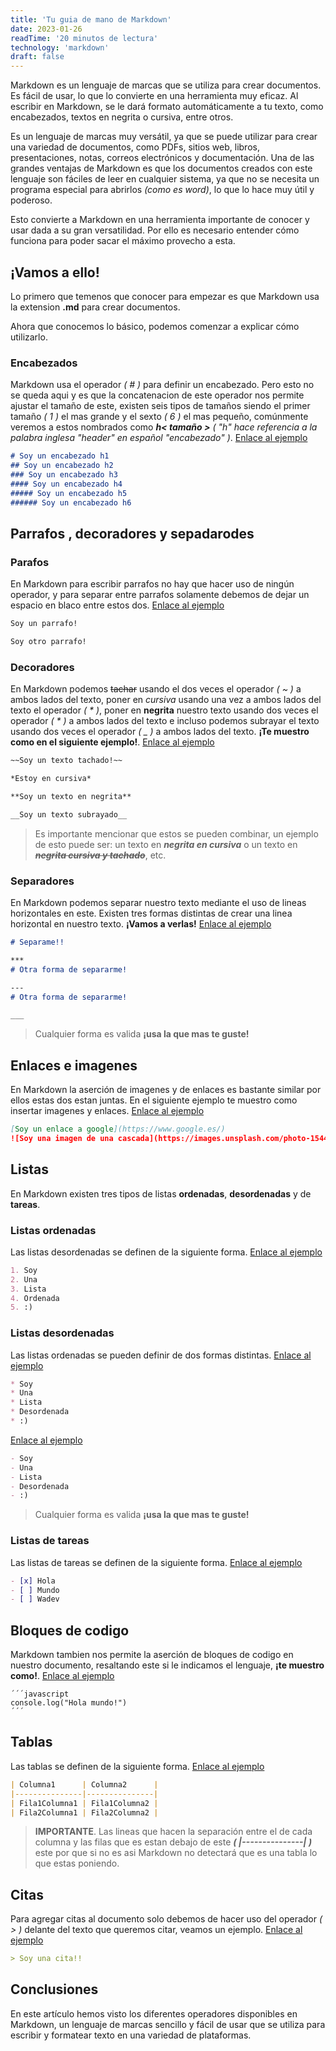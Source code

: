 ```yaml
---
title: 'Tu guia de mano de Markdown'
date: 2023-01-26
readTime: '20 minutos de lectura'
technology: 'markdown'
draft: false
---
```


Markdown es un lenguaje de marcas que se utiliza para crear documentos. Es fácil de usar, lo que lo convierte en una herramienta muy eficaz. Al escribir en Markdown, se le dará formato automáticamente a tu texto, como encabezados, textos en negrita o cursiva, entre otros.

Es un lenguaje de marcas muy versátil, ya que se puede utilizar para crear una variedad de documentos, como PDFs, sitios web, libros, presentaciones, notas, correos electrónicos y documentación. Una de las grandes ventajas de Markdown es que los documentos creados con este lenguaje son fáciles de leer en cualquier sistema, ya que no se necesita un programa especial para abrirlos *(como es word)*, lo que lo hace muy útil y poderoso.

Esto convierte a Markdown en una herramienta importante de conocer y usar dada a su gran versatilidad. Por ello es necesario entender cómo funciona para poder sacar el máximo provecho a esta.

## **¡Vamos a ello!**

Lo primero que temenos que conocer para empezar es que Markdown usa la extension **.md** para crear documentos.

Ahora que conocemos lo básico, podemos comenzar a explicar cómo utilizarlo.

### Encabezados

Markdown usa el operador *( # )* para definir un encabezado. Pero esto no se queda aqui y es que la concatenacion de este operador nos permite ajustar el tamaño de este, existen seis tipos de tamaños siendo el primer tamaño *( 1 )* el mas grande y el sexto *( 6 )* el mas pequeño, comúnmente veremos a estos nombrados como ***h< tamaño >*** *( "h" hace referencia a la palabra inglesa "header" en español "encabezado" )*. [Enlace al ejemplo](https://www.digitalocean.com/community/markdown?md=%23+Soy+un+encabezado+h1%0A%23%23+Soy+un+encabezado+h2%0A%23%23%23+Soy+un+encabezado+h3%0A%23%23%23%23+Soy+un+encabezado+h4%0A%23%23%23%23%23+Soy+un+encabezado+h5%0A%23%23%23%23%23%23+Soy+un+encabezado+h6)

```markdown
# Soy un encabezado h1
## Soy un encabezado h2
### Soy un encabezado h3
#### Soy un encabezado h4
##### Soy un encabezado h5
###### Soy un encabezado h6
```

## Parrafos , decoradores y sepadarodes

### Parafos

En Markdown para escribir parrafos no hay que hacer uso de ningún operador, y para separar entre parrafos
solamente debemos de dejar un espacio en blaco entre estos dos. [Enlace al ejemplo](https://www.digitalocean.com/community/markdown?md=Soy+un+parrafo%21%0A%0ASoy+otro+parrafo%21)

```markdown
Soy un parrafo!

Soy otro parrafo!

```
### Decoradores

En Markdown podemos ~~tachar~~ usando el dos veces el operador *( ~ )* a ambos lados del texto, poner en *cursiva* usando una vez a ambos lados del texto el operador *( * )*, poner en **negrita** nuestro texto usando dos veces el operador *( * )* a ambos lados del texto e incluso podemos subrayar el texto usando dos veces el operador *( _ )* a ambos lados del texto. **¡Te muestro como en el siguiente ejemplo!**. [Enlace al ejemplo](https://www.digitalocean.com/community/markdown?md=%7E%7ESoy+un+texto+tachado%21%7E%7E%0A%0A*Estoy+en+cursiva*%0A%0A**Soy+un+texto+en+negrita**%0A%0A__Soy+un+texto+subrayado__)

```markdown
~~Soy un texto tachado!~~

*Estoy en cursiva*

**Soy un texto en negrita**

__Soy un texto subrayado__

```

> Es importante mencionar que estos se pueden combinar, un ejemplo de esto puede ser: un texto en ***negrita en cursiva*** o un texto en ~~***negrita cursiva y tachado***~~, etc.

### Separadores

En Markdown podemos separar nuestro texto mediante el uso de lineas horizontales en este. Existen tres formas distintas de crear una linea horizontal en nuestro texto. **¡Vamos a verlas!** [Enlace al ejemplo](https://www.digitalocean.com/community/markdown?md=%23+Separame%21%21%0A%0A***%0A%23+Otra+forma+de+separarme%21%0A%0A---%0A%23+Otra+forma+de+separarme%21%0A%0A___)

```markdown
# Separame!!

***
# Otra forma de separarme!

---
# Otra forma de separarme!

___
```

> Cualquier forma es valida **¡usa la que mas te guste!**

## Enlaces e imagenes

En Markdown la aserción de imagenes y de enlaces es bastante similar por ellos estas dos estan juntas. En el siguiente ejemplo te muestro como insertar imagenes y enlaces. [Enlace al ejemplo](https://www.digitalocean.com/community/markdown?md=%5BSoy+un+enlace+a+google%5D%28https%3A%2F%2Fwww.google.es%2F%29%0A%21%5BSoy+una+imagen+de+una+cascada%5D%28https%3A%2F%2Fimages.unsplash.com%2Fphoto-1544519954-6aeb4816f0ab%3Fixlib%3Drb-4.0.3%26ixid%3DMnwxMjA3fDB8MHxwaG90by1wYWdlfHx8fGVufDB8fHx8%26auto%3Dformat%26fit%3Dcrop%26w%3D1974%26q%3D80%29)

```markdown
[Soy un enlace a google](https://www.google.es/)
![Soy una imagen de una cascada](https://images.unsplash.com/photo-1544519954-6aeb4816f0ab?ixlib=rb-4.0.3&ixid=MnwxMjA3fDB8MHxwaG90by1wYWdlfHx8fGVufDB8fHx8&auto=format&fit=crop&w=1974&q=80)

```

## Listas

En Markdown existen tres tipos de listas **ordenadas**, **desordenadas** y de **tareas**.

### Listas ordenadas

Las listas desordenadas se definen de la siguiente forma. [Enlace al ejemplo](https://www.digitalocean.com/community/markdown?md=1.+Soy%0A2.+Una%0A3.+Lista%0A4.+Ordenada%0A5.+%3A%29)

```markdown
1. Soy
2. Una
3. Lista
4. Ordenada
5. :)
```

### Listas desordenadas

Las listas ordenadas se pueden definir de dos formas distintas. [Enlace al ejemplo](https://www.digitalocean.com/community/markdown?md=*+Soy%0A*+Una%0A*+Lista%0A*+Desordenada%0A*+%3A%29)

```markdown
* Soy
* Una
* Lista
* Desordenada
* :)
```
[Enlace al ejemplo](https://www.digitalocean.com/community/markdown?md=-+Soy%0A-+Una%0A-+Lista%0A-+Desordenada%0A-+%3A%29)

```markdown
- Soy
- Una
- Lista
- Desordenada
- :)
```

> Cualquier forma es valida **¡usa la que mas te guste!**

### Listas de tareas

Las listas de tareas se definen de la siguiente forma. [Enlace al ejemplo](https://www.digitalocean.com/community/markdown?md=-+%5Bx%5D+Hola%0A-+%5B+%5D+Mundo%0A-+%5B+%5D+Wadev)

```markdown
- [x] Hola
- [ ] Mundo
- [ ] Wadev
```

## Bloques de codigo

Markdown tambien nos permite la aserción de bloques de codigo en nuestro documento, resaltando este si le indicamos el lenguaje, **¡te muestro como!**. [Enlace al ejemplo](https://www.digitalocean.com/community/markdown?md=%60%60%60+javascript%0Aconsole.log%28%22Hola+mundo%21%22%29%0A%60%60%60)

<div class="highlight"><pre tabindex="0" class="chroma"><code class="language-markdown" data-lang="markdown"><span class="line"><span class="cl">´´´javascript
</span></span><span class="line"><span class="cl">console.log("Hola mundo!")
</span></span><span class="line"><span class="cl">´´´
</span></span></code></pre></div>

## Tablas

Las tablas se definen de la siguiente forma. [Enlace al ejemplo](https://www.digitalocean.com/community/markdown?md=%7C+Columna1++++++%7C+Columna2++++++%7C%0A%7C---------------%7C---------------%7C%0A%7C+Fila1Columna1+%7C+Fila1Columna2+%7C%0A%7C+Fila2Columna1+%7C+Fila2Columna2+%7C)

```markdown
| Columna1      | Columna2      |
|---------------|---------------|
| Fila1Columna1 | Fila1Columna2 |
| Fila2Columna1 | Fila2Columna2 |
```

> **IMPORTANTE**. Las lineas que hacen la separación entre el de cada columna y las filas que es estan debajo de este ***( |---------------| )*** este por que 
> si no es asi Markdown no detectará que es una tabla lo que estas poniendo.

## Citas

Para agregar citas al documento solo debemos de hacer uso del operador *( > )* delante del texto que queremos citar, veamos 
un ejemplo. [Enlace al ejemplo](https://www.digitalocean.com/community/markdown?md=%3E+Soy+una+cita%21%21)

```markdown
> Soy una cita!!
```

## Conclusiones

En este artículo hemos visto los diferentes operadores disponibles en Markdown, un lenguaje de marcas sencillo y fácil de usar que se utiliza para escribir y formatear texto en una variedad de plataformas.
